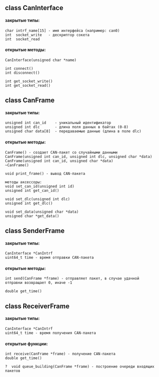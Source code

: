 class CanInterface
---
#### закрытые типы:
    char intrf_name[15] - имя интерфейса (например: can0)
    int  socket_write   - дескриптор сокета
    int  socket_read    
#### открытые методы:
    CanInterface(unsigned char *name)
    
    int connect() 
    int disconnect()
    
    int get_socket_write()
    int get_socket_read()


class CanFrame
---
#### закрытые типы:
    unsigned int can_id    - уникальный идентификатор
    unsigned int dlc       - длина поля данных в байтах (0-8)
    unsigned char data[8]  - передаваемые данные (длина в поле dlc)

#### открытые методы:
    CanFrame() - создает CAN-пакет со случайными данными
    CanFrame(unsigned int can_id, unsigned int dlc, unsigned char *data)
    CanFrame(unsigned int can_id, unsigned char *data)
    ~CanFrame()
    
    void print_frame() - вывод CAN-пакета
    
    методы аксессоры:
    void set_can_id(unsigned int id)
    unsigned int get_can_id()
    
    void set_dlc(unsigned int dlc)
    unsigned int get_dlc()
    
    void set_data(unsigned char *data)
    unsigned char *get_data()

    
class SenderFrame 
---
#### закрытые типы:
    CanInterface *CanIntrf
    uint64_t time - время отправки CAN-пакета
#### открытые методы:
    int send(CanFrame *frame) - отправляет пакет, в случае удачной отправки возвращает 0, иначе -1

    double get_time()



class ReceiverFrame
---
#### закрытые типы:
    CanInterface *CanIntrf
    uint64_t time - время получения CAN-пакета
#### открытые функции:
    int receive(CanFrame *frame) - получение CAN-пакета
    double get_time()
    
    ?  void queue_building(CanFrame *frame) - построение очереди входящих пакетов

   
    
